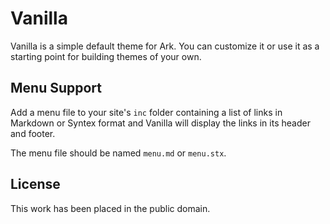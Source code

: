 
Vanilla
=======

Vanilla is a simple default theme for Ark. You can customize it or use it as a starting point for building themes of your own.


Menu Support
------------

Add a menu file to your site's `inc` folder containing a list of links in Markdown or Syntex format and Vanilla will display the links in its header and footer.

The menu file should be named `menu.md` or `menu.stx`.


License
-------

This work has been placed in the public domain.
